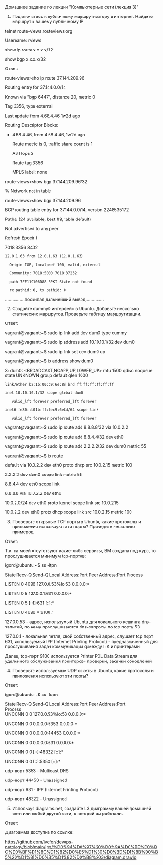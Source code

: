 Домашнее задание по лекции "Компьютерные сети (лекция 3)"

1) Подключитесь к публичному маршрутизатору в интернет. Найдите маршрут к вашему публичному IP

telnet route-views.routeviews.org

Username: rviews

show ip route x.x.x.x/32

show bgp x.x.x.x/32

Ответ:

route-views>sho ip route 37.144.209.96

Routing entry for 37.144.0.0/14

  Known via "bgp 6447", distance 20, metric 0

  Tag 3356, type external

  Last update from 4.68.4.46 1w2d ago

  Routing Descriptor Blocks:

  * 4.68.4.46, from 4.68.4.46, 1w2d ago

      Route metric is 0, traffic share count is 1

      AS Hops 2
 
      Route tag 3356

      MPLS label: none

route-views>show bgp 37.144.209.96/32

% Network not in table

route-views>show bgp 37.144.209.96

BGP routing table entry for 37.144.0.0/14, version 2248535172

Paths: (24 available, best #8, table default)

  Not advertised to any peer

  Refresh Epoch 1

  7018 3356 8402

    12.0.1.63 from 12.0.1.63 (12.0.1.63)

      Origin IGP, localpref 100, valid, external

      Community: 7018:5000 7018:37232

      path 7FE119106D88 RPKI State not found

      rx pathid: 0, tx pathid: 0
	
................поскипал дальнейший вывод...............
    

2) Создайте dummy0 интерфейс в Ubuntu. Добавьте несколько статических маршрутов. Проверьте таблицу маршрутизации.

Ответ:

vagrant@vagrant:~$ sudo ip link add dev dum0 type dummy

vagrant@vagrant:~$ sudo ip address add 10.10.10.1/32 dev dum0

vagrant@vagrant:~$ sudo ip link set dev dum0 up

vagrant@vagrant:~$ ip address show dum0

3: dum0: <BROADCAST,NOARP,UP,LOWER_UP> mtu 1500 qdisc noqueue state UNKNOWN group default qlen 1000

    link/ether b2:1b:00:c9:6e:8d brd ff:ff:ff:ff:ff:ff

    inet 10.10.10.1/32 scope global dum0

       valid_lft forever preferred_lft forever

    inet6 fe80::b01b:ff:fec9:6e8d/64 scope link

       valid_lft forever preferred_lft forever

vagrant@vagrant:~$ sudo ip route add 8.8.8.8/32 via 10.0.2.2

vagrant@vagrant:~$ sudo ip route add 8.8.4.4/32 dev eth0

vagrant@vagrant:~$ sudo ip route add 2.2.2.2/32 dev dum0 metric 55

vagrant@vagrant:~$ ip route


default via 10.0.2.2 dev eth0 proto dhcp src 10.0.2.15 metric 100

2.2.2.2 dev dum0 scope link metric 55

8.8.4.4 dev eth0 scope link

8.8.8.8 via 10.0.2.2 dev eth0

10.0.2.0/24 dev eth0 proto kernel scope link src 10.0.2.15

10.0.2.2 dev eth0 proto dhcp scope link src 10.0.2.15 metric 100


3) Проверьте открытые TCP порты в Ubuntu, какие протоколы и приложения используют эти порты? Приведите несколько примеров.

Ответ:

Т.к. на моей отсутствуют какие-либо сервисы, ВМ создана под курс, то прослушивается минимум tcp-портов:

igord@ubuntu:~$ ss -ltpn

State    Recv-Q   Send-Q     Local Address:Port     Peer Address:Port  Process  

LISTEN   0        4096       127.0.0.53%lo:53            0.0.0.0:*              

LISTEN   0        5              127.0.0.1:631           0.0.0.0:*  
            
LISTEN   0        5                  [::1]:631              [::]:*      
        
LISTEN   0        4096                   *:9100                *:*           

127.0.0.53 - адрес, использумый Ubuntu для локального кешинга dns-записей, по нему прослушиваются dns-запросы по tcp порту 53

127.0.0.1 - локальная петля, свой собственный адрес, слушает tcp порт 631, используемый IPP (Internet Printing Protocol) - предназначенный для прослушивания задач коммуникации q:между ПК и принтерами

Далее, tcp-порт 9100 используется Printer PDL Data Stream для удаленного обслуживания принтеров- проверки, закачки обновлений


4) Проверьте используемые UDP сокеты в Ubuntu, какие протоколы и приложения используют эти порты?

Ответ:

igord@ubuntu:~$ ss -lupn

State                   Recv-Q                  Send-Q                                   Local Address:Port                                    Peer Address:Port  
                Process                  
UNCONN                  0                       0                                        127.0.0.53%lo:53                                           0.0.0.0:*
                                              
UNCONN                  0                       0                                              0.0.0.0:5353                                         0.0.0.0:*
                                              
UNCONN                  0                       0                                              0.0.0.0:44453                                        0.0.0.0:*    
                                          
UNCONN                  0                       0                                              0.0.0.0:631                                          0.0.0.0:*    
                                          
UNCONN                  0                       0                                                 [::]:48322                                           [::]:* 
                                             
UNCONN                  0                       0                                                 [::]:5353                                            [::]:*   

udp-порт 5353 - Multicast DNS

udp-порт 44453 - Unassigned

udp-порт 631 -  IPP (Internet Printing Protocol)

udp-порт 48322 - Unassigned
                                           

5) Используя diagrams.net, создайте L3 диаграмму вашей домашней сети или любой другой сети, с которой вы работали.

Ответ:

Диаграмма доступна по ссылке:

https://github.com/ivdfor/devops-netology/blob/main/jpg/%D0%94%D0%97%20%D0%9A%D0%BE%D0%BC%D0%BF%D1%8C%D1%82%D0%B5%D1%80%D0%BD%D1%8B%D0%B5%20%D1%81%D0%B5%D1%82%D0%B8%203/diagram.drawio


